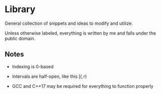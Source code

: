 # Library

General collection of snippets and ideas to modify and utilize.

Unless otherwise labeled, everything is written by me and falls under the public domain.

## Notes

- Indexing is 0-based

- Intervals are half-open, like this $[l, r)$

- GCC and C++17 may be required for everything to function properly
